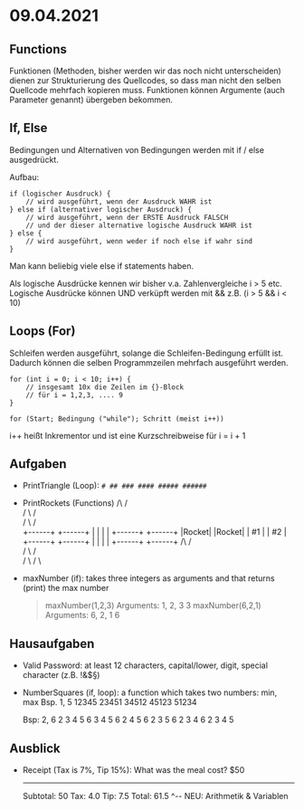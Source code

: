 # 09.04.2021

## Functions

Funktionen (Methoden, bisher werden wir das noch nicht unterscheiden) dienen zur
Strukturierung des Quellcodes, so dass man nicht den selben Quellcode mehrfach
kopieren muss. Funktionen können Argumente (auch Parameter genannt) übergeben
bekommen.

## If, Else

Bedingungen und Alternativen von Bedingungen werden mit if / else ausgedrückt.

Aufbau:

```
if (logischer Ausdruck) {
    // wird ausgeführt, wenn der Ausdruck WAHR ist
} else if (alternativer logischer Ausdruck) {
    // wird ausgeführt, wenn der ERSTE Ausdruck FALSCH
    // und der dieser alternative logische Ausdruck WAHR ist
} else {
    // wird ausgeführt, wenn weder if noch else if wahr sind
}
```

Man kann beliebig viele else if statements haben.

Als logische Ausdrücke kennen wir bisher v.a. Zahlenvergleiche i > 5 etc.
Logische Ausdrücke können UND verküpft werden mit &&
z.B. (i > 5 && i < 10)

## Loops (For)

Schleifen werden ausgeführt, solange die Schleifen-Bedingung erfüllt ist.
Dadurch können die selben Programmzeilen mehrfach ausgeführt werden.

```
for (int i = 0; i < 10; i++) {
    // insgesamt 10x die Zeilen im {}-Block
    // für i = 1,2,3, .... 9
}
```

```
for (Start; Bedingung ("while"); Schritt (meist i++))

```

i++ heißt Inkrementor und ist eine Kurzschreibweise für i = i + 1

## Aufgaben

-   PrintTriangle (Loop):
    `# ## ### #### ##### ######`
-   PrintRockets (Functions)
    /\ /\
     / \ / \
     / \ / \
    +------+ +------+
    | | | |
    +------+ +------+
    |Rocket| |Rocket|
    | #1 | | #2 |
    +------+ +------+
    | | | |
    +------+ +------+
    /\ /\
     / \ / \
     / \ / \
-   maxNumber (if): takes three integers as arguments and that returns (print)
    the max number

    > maxNumber(1,2,3)
    > Arguments: 1, 2, 3
    > 3
    > maxNumber(6,2,1)
    > Arguments: 6, 2, 1
    > 6

## Hausaufgaben

-   Valid Password: at least 12 characters, capital/lower, digit, special
    character (z.B. !&$§)
-   NumberSquares (if, loop): a function which takes two numbers: min, max
    Bsp. 1, 5
    12345
    23451
    34512
    45123
    51234

    Bsp: 2, 6
    2 3 4 5 6
    3 4 5 6 2
    4 5 6 2 3
    5 6 2 3 4
    6 2 3 4 5

## Ausblick

-   Receipt (Tax is 7%, Tip 15%):
    What was the meal cost? $50
    ***
    Subtotal: 50
    Tax: 4.0
    Tip: 7.5
    Total: 61.5
    ^-- NEU: Arithmetik & Variablen
